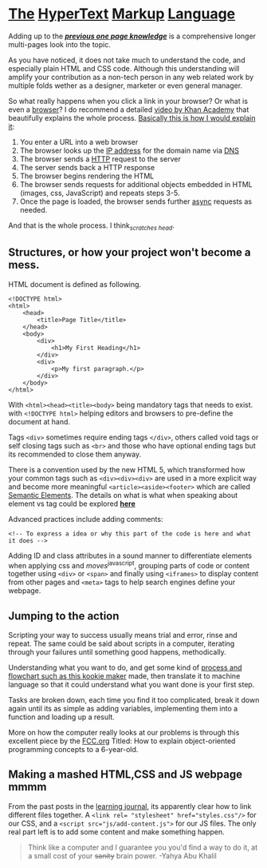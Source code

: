 # [The](https://en.wikipedia.org/wiki/The) [HyperText](https://www.w3.org/WhatIs.html) [Markup](https://techterms.com/definition/html) [Language](https://www.webopedia.com/TERM/P/programming_language.html)

Adding up to the [***previous one page knowledge***](https://abukhalil95.github.io/learning-journal/the_3w) is a comprehensive longer multi-pages look into the topic.

As you have noticed, it does not take much to understand the code, and especially plain HTML and CSS code. Although this understanding will amplify your contribution as a non-tech person in any web related work by multiple folds wether as a designer, marketer or even general manager.

So what really happens when you click a link in your browser? Or what is even a [browser](https://www.mozilla.org/en-US/firefox/browsers/what-is-a-browser/)? I do recommend a detailed [video by Khan Academy](https://youtu.be/1K64fWX5z4U) that beautifully explains the whole process. [Basically this is how I would explain it]((https://wsvincent.com/what-happens-when-url/)):

1. You enter a URL into a web browser
2. The browser looks up the [IP address](https://computer.howstuffworks.com/internet/basics/what-is-an-ip-address.htm) for the domain name via [DNS](https://www.cloudflare.com/learning/dns/what-is-dns/)
3. The browser sends a [HTTP](https://www.webopedia.com/TERM/H/HTTP.html) request to the server
4. The server sends back a HTTP response
5. The browser begins rendering the HTML
6. The browser sends requests for additional objects embedded in HTML (images, css, JavaScript) and repeats steps 3-5.
7. Once the page is loaded, the browser sends further [async](https://stackify.com/when-to-use-asynchronous-programming) requests as needed.

And that is the whole process. I think<sub>*scratches head*</sub>. 

## Structures, or how your project won't become a mess.

HTML document is defined as following.
```
<!DOCTYPE html>
<html>
    <head>
        <title>Page Title</title>
    </head>
    <body>
        <div>
            <h1>My First Heading</h1>
        </div>
        <div>
            <p>My first paragraph.</p>
        </div>
    </body>
</html>
```
With `<html><head><title><body>` being mandatory tags that needs to exist. with `<!DOCTYPE html>` helping editors and browsers to pre-define the document at hand. 

Tags `<div>` sometimes require ending tags `</div>`, others called void tags or self closing tags such as `<br>` and those who have optional ending tags but its recommended to close them anyway.

There is a convention used by the new HTML 5, which transformed how your common tags such as `<div><div><div>` are used in a more explicit way and become more meaningful `<article><aside><footer>` which are called [Semantic Elements](https://www.w3schools.com/html/html5_semantic_elements.asp). The details on what is what when speaking about element vs tag could be explored [**here**](https://www.456bereastreet.com/archive/200508/html_tags_vs_elements_vs_attributes/)

Advanced practices include adding comments:
```
<!-- To express a idea or why this part of the code is here and what it does -->
```
Adding ID and class attributes in a sound manner to differentiate elements when applying css and *moves*<sup>javascript</sup>, grouping parts of code or content together using `<div>` or `<span>` and finally using `<iframes>` to display content from other pages and `<meta>` tags to help search engines define your webpage.

## Jumping to the action

Scripting your way to success usually means trial and error, rinse and repeat. The same could be said about scripts in a computer, iterating through your failures until something good happens, methodically. 

Understanding what you want to do, and get some kind of [process and flowchart such as this kookie maker](https://gojs.net/latest/samples/flowchart.html) made, then translate it to machine language so that it could understand what you want done is your first step. 

Tasks are broken down, each time you find it too complicated, break it down again until its as simple as adding variables, implementing them into a function and loading up a result.

More on how the computer really looks at our problems is through this excellent piece by the [FCC.org](https://www.freecodecamp.org/news/object-oriented-programming-concepts-21bb035f7260/) Titled: How to explain object-oriented programming concepts to a 6-year-old.

## Making a mashed HTML,CSS and JS webpage mmmm

From the past posts in the [learning journal](https://abukhalil95.github.io/learning-journal/), its apparently clear how to link different files together. A `<link rel= "stylesheet" href="styles.css"/>` for our CSS, and a `<script src="js/add-content.js">` for our JS files. The only real part left is to add some content and make something happen.

> Think like a computer and I guarantee you you'd find a way to do it, at a small cost of your ~~sanity~~ brain power. -Yahya Abu Khalil

